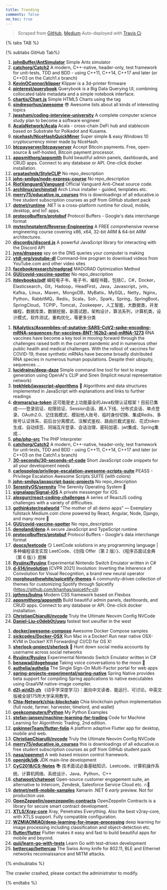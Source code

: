 ```yaml
---
title: Trending
comments: false
no_toc: true
---
```


> Scraped from [GitHub](https://github.com/trending), [Medium](https://medium.com/topic/popular)
Auto-deployed with [Travis Ci](https://travis-ci.org/)

{% tabs TAB %}
<!-- tab GitHub -->
{% subtabs GitHub Tab%}
<!-- tab Daily -->
1. [**johnBuffer/AntSimulator**](https://github.com/johnBuffer/AntSimulator)
Simple Ants simulator
2. [**catchorg/Catch2**](https://github.com/catchorg/Catch2)
A modern, C++-native, header-only, test framework for unit-tests, TDD and BDD - using C++11, C++14, C++17 and later (or C++03 on the Catch1.x branch)
3. [**KevinOConnor/klipper**](https://github.com/KevinOConnor/klipper)
Klipper is a 3d-printer firmware
4. [**pinterest/querybook**](https://github.com/pinterest/querybook)
Querybook is a Big Data Querying UI, combining collocated table metadata and a simple notebook interface.
5. [**chartjs/Chart.js**](https://github.com/chartjs/Chart.js)
Simple HTML5 Charts using the <canvas> tag
6. [**sindresorhus/awesome**](https://github.com/sindresorhus/awesome)
😎 Awesome lists about all kinds of interesting topics
7. [**jwasham/coding-interview-university**](https://github.com/jwasham/coding-interview-university)
A complete computer science study plan to become a software engineer.
8. [**AcalaNetwork/Acala**](https://github.com/AcalaNetwork/Acala)
Acala - cross-chain DeFi hub and stablecoin based on Substrate for Polkadot and Kusama.
9. [**nicehash/NiceHashQuickMiner**](https://github.com/nicehash/NiceHashQuickMiner)
Super simple & easy Windows 10 cryptocurrency miner made by NiceHash.
10. [**btcpayserver/btcpayserver**](https://github.com/btcpayserver/btcpayserver)
Accept Bitcoin payments. Free, open-source & self-hosted, Bitcoin payment processor.
11. [**appsmithorg/appsmith**](https://github.com/appsmithorg/appsmith)
Build beautiful admin panels, dashboards, and CRUD apps. Connect to any database or API. One-click docker installation.
12. [**orpatashnik/StyleCLIP**](https://github.com/orpatashnik/StyleCLIP)
No repo_description
13. [**john-smilga/node-express-course**](https://github.com/john-smilga/node-express-course)
No repo_description
14. [**RiotVanguard/Vanguard**](https://github.com/RiotVanguard/Vanguard)
Official Vanguard Anti-Cheat source code.
15. [**archlinux/archinstall**](https://github.com/archlinux/archinstall)
Arch Linux installer - guided, templates etc.
16. [**merry75/educative.io_courses**](https://github.com/merry75/educative.io_courses)
this is downloadings of all educative.io free student subscription courses as pdf from GitHub student pack
17. [**dotnet/runtime**](https://github.com/dotnet/runtime)
.NET is a cross-platform runtime for cloud, mobile, desktop, and IoT apps.
18. [**protocolbuffers/protobuf**](https://github.com/protocolbuffers/protobuf)
Protocol Buffers - Google's data interchange format
19. [**mytechnotalent/Reverse-Engineering**](https://github.com/mytechnotalent/Reverse-Engineering)
A FREE comprehensive reverse engineering course covering x86, x64, 32-bit ARM & 64-bit ARM architectures.
20. [**discordjs/discord.js**](https://github.com/discordjs/discord.js)
A powerful JavaScript library for interacting with the Discord API
21. [**jvns/dnspeep**](https://github.com/jvns/dnspeep)
spy on the DNS queries your computer is making
22. [**ytdl-org/youtube-dl**](https://github.com/ytdl-org/youtube-dl)
Command-line program to download videos from YouTube.com and other video sites
23. [**facebookresearch/madgrad**](https://github.com/facebookresearch/madgrad)
MADGRAD Optimization Method
24. [**GUI/covid-vaccine-spotter**](https://github.com/GUI/covid-vaccine-spotter)
No repo_description
25. [**itdevbooks/pdf**](https://github.com/itdevbooks/pdf)
编程电子书，电子书，编程书籍，包括C，C#，Docker，Elasticsearch，Git，Hadoop，HeadFirst，Java，Javascript，jvm，Kafka，Linux，Maven，MongoDB，MyBatis，MySQL，Netty，Nginx，Python，RabbitMQ，Redis，Scala，Solr，Spark，Spring，SpringBoot，SpringCloud，TCPIP，Tomcat，Zookeeper，人工智能，大数据类，并发编程，数据库类，数据挖掘，新面试题，架构设计，算法系列，计算机类，设计模式，软件测试，重构优化，等更多分类
<!-- endtab -->
<!-- tab Weekly -->
1. [**NAalytics/Assemblies-of-putative-SARS-CoV2-spike-encoding-mRNA-sequences-for-vaccines-BNT-162b2-and-mRNA-1273**](https://github.com/NAalytics/Assemblies-of-putative-SARS-CoV2-spike-encoding-mRNA-sequences-for-vaccines-BNT-162b2-and-mRNA-1273)
RNA vaccines have become a key tool in moving forward through the challenges raised both in the current pandemic and in numerous other public health and medical challenges. With the rollout of vaccines for COVID-19, these synthetic mRNAs have become broadly distributed RNA species in numerous human populations. Despite their ubiquity, sequences …
2. [**lucidrains/deep-daze**](https://github.com/lucidrains/deep-daze)
Simple command line tool for text to image generation using OpenAI's CLIP and Siren (Implicit neural representation network)
3. [**trekhleb/javascript-algorithms**](https://github.com/trekhleb/javascript-algorithms)
📝 Algorithms and data structures implemented in JavaScript with explanations and links to further readings
4. [**dromara/sa-token**](https://github.com/dromara/sa-token)
这可能是史上功能最全的Java权限认证框架！目前已集成——登录验证、权限验证、Session会话、踢人下线、分布式会话、单点登录、OAuth2.0、记住我模式、模拟他人账号、临时身份切换、集成Redis、多账号认证体系、前后台分离模式、注解式鉴权、路由拦截式鉴权、花式token生成、自动续签、同端互斥登录、会话治理、密码加密、jwt集成、Spring集成...
5. [**php/php-src**](https://github.com/php/php-src)
The PHP Interpreter
6. [**catchorg/Catch2**](https://github.com/catchorg/Catch2)
A modern, C++-native, header-only, test framework for unit-tests, TDD and BDD - using C++11, C++14, C++17 and later (or C++03 on the Catch1.x branch)
7. [**30-seconds/30-seconds-of-code**](https://github.com/30-seconds/30-seconds-of-code)
Short JavaScript code snippets for all your development needs
8. [**carlospolop/privilege-escalation-awesome-scripts-suite**](https://github.com/carlospolop/privilege-escalation-awesome-scripts-suite)
PEASS - Privilege Escalation Awesome Scripts SUITE (with colors)
9. [**john-smilga/javascript-basic-projects**](https://github.com/john-smilga/javascript-basic-projects)
No repo_description
10. [**SerenityOS/serenity**](https://github.com/SerenityOS/serenity)
The Serenity Operating System 🐞
11. [**signalapp/Signal-iOS**](https://github.com/signalapp/Signal-iOS)
A private messenger for iOS.
12. [**alexgurr/react-coding-challenges**](https://github.com/alexgurr/react-coding-challenges)
A series of ReactJS coding challenges with a variety of difficulties.
13. [**gothinkster/realworld**](https://github.com/gothinkster/realworld)
"The mother of all demo apps" — Exemplary fullstack Medium.com clone powered by React, Angular, Node, Django, and many more 🏅
14. [**GUI/covid-vaccine-spotter**](https://github.com/GUI/covid-vaccine-spotter)
No repo_description
15. [**denoland/deno**](https://github.com/denoland/deno)
A secure JavaScript and TypeScript runtime
16. [**protocolbuffers/protobuf**](https://github.com/protocolbuffers/protobuf)
Protocol Buffers - Google's data interchange format
17. [**doocs/leetcode**](https://github.com/doocs/leetcode)
😏 LeetCode solutions in any programming language | 多种编程语言实现 LeetCode、《剑指 Offer（第 2 版）》、《程序员面试金典（第 6 版）》题解
18. [**Ryujinx/Ryujinx**](https://github.com/Ryujinx/Ryujinx)
Experimental Nintendo Switch Emulator written in C#
19. [**d-li14/involution**](https://github.com/d-li14/involution)
[CVPR 2021] Involution: Inverting the Inherence of Convolution for Visual Recognition, a brand new neural operator
20. [**morpheusthewhite/spicetify-themes**](https://github.com/morpheusthewhite/spicetify-themes)
A community-driven collection of themes for customizing Spotify through Spicetify (https://github.com/khanhas/spicetify-cli)
21. [**jgthms/bulma**](https://github.com/jgthms/bulma)
Modern CSS framework based on Flexbox
22. [**appsmithorg/appsmith**](https://github.com/appsmithorg/appsmith)
Build beautiful admin panels, dashboards, and CRUD apps. Connect to any database or API. One-click docker installation.
23. [**ChristianChiarulli/nvcode**](https://github.com/ChristianChiarulli/nvcode)
Truly the Ultimate Neovim Config NVCode
24. [**Daniel-Liu-c0deb0t/uwu**](https://github.com/Daniel-Liu-c0deb0t/uwu)
fastest text uwuifier in the west
<!-- endtab -->
<!-- tab Monthly -->
1. [**docker/awesome-compose**](https://github.com/docker/awesome-compose)
Awesome Docker Compose samples
2. [**sickcodes/Docker-OSX**](https://github.com/sickcodes/Docker-OSX)
Run Mac in a Docker! Run near native OSX-KVM in Docker! X11 Forwarding! CI/CD for OS X!
3. [**sherlock-project/sherlock**](https://github.com/sherlock-project/sherlock)
🔎 Hunt down social media accounts by username across social networks
4. [**Ryujinx/Ryujinx**](https://github.com/Ryujinx/Ryujinx)
Experimental Nintendo Switch Emulator written in C#
5. [**benawad/dogehouse**](https://github.com/benawad/dogehouse)
Taking voice conversations to the moon 🚀
6. [**authelia/authelia**](https://github.com/authelia/authelia)
The Single Sign-On Multi-Factor portal for web apps
7. [**spring-projects-experimental/spring-native**](https://github.com/spring-projects-experimental/spring-native)
Spring Native provides beta support for compiling Spring applications to native executables using GraalVM native-image compiler.
8. [**d2l-ai/d2l-zh**](https://github.com/d2l-ai/d2l-zh)
《动手学深度学习》：面向中文读者、能运行、可讨论。中英文版被全球175所大学采用教学。
9. [**Chia-Network/chia-blockchain**](https://github.com/Chia-Network/chia-blockchain)
Chia blockchain python implementation (full node, farmer, harvester, timelord, and wallet)
10. [**geekcomputers/Python**](https://github.com/geekcomputers/Python)
My Python Examples
11. [**stefan-jansen/machine-learning-for-trading**](https://github.com/stefan-jansen/machine-learning-for-trading)
Code for Machine Learning for Algorithmic Trading, 2nd edition.
12. [**gskinnerTeam/flutter-folio**](https://github.com/gskinnerTeam/flutter-folio)
A platform adaptive Flutter app for desktop, mobile and web.
13. [**ChristianChiarulli/nvcode**](https://github.com/ChristianChiarulli/nvcode)
Truly the Ultimate Neovim Config NVCode
14. [**merry75/educative.io_courses**](https://github.com/merry75/educative.io_courses)
this is downloadings of all educative.io free student subscription courses as pdf from GitHub student pack
15. [**nasa/openmct**](https://github.com/nasa/openmct)
A web based mission control framework.
16. [**openjdk/jdk**](https://github.com/openjdk/jdk)
JDK main-line development
17. [**CyC2018/CS-Notes**](https://github.com/CyC2018/CS-Notes)
📚 技术面试必备基础知识、Leetcode、计算机操作系统、计算机网络、系统设计、Java、Python、C++
18. [**chatwoot/chatwoot**](https://github.com/chatwoot/chatwoot)
Open-source customer engagement suite, an alternative to Intercom, Zendesk, Salesforce Service Cloud etc. 🔥💬
19. [**dotnet/net6-mobile-samples**](https://github.com/dotnet/net6-mobile-samples)
Xamarin .NET 6 *early* preview. Not for production use.
20. [**OpenZeppelin/openzeppelin-contracts**](https://github.com/OpenZeppelin/openzeppelin-contracts)
OpenZeppelin Contracts is a library for secure smart contract development.
21. [**XTLS/Xray-core**](https://github.com/XTLS/Xray-core)
Xray, Penetrates Everything. Also the best v2ray-core, with XTLS support. Fully compatible configuration.
22. [**WZMIAOMIAO/deep-learning-for-image-processing**](https://github.com/WZMIAOMIAO/deep-learning-for-image-processing)
deep learning for image processing including classification and object-detection etc.
23. [**flutter/flutter**](https://github.com/flutter/flutter)
Flutter makes it easy and fast to build beautiful apps for mobile and beyond.
24. [**quii/learn-go-with-tests**](https://github.com/quii/learn-go-with-tests)
Learn Go with test-driven development
25. [**bettercap/bettercap**](https://github.com/bettercap/bettercap)
The Swiss Army knife for 802.11, BLE and Ethernet networks reconnaissance and MITM attacks.
<!-- endtab -->
{% endsubtabs %}
<!-- endtab -->
<!-- tab Medium -->
The crawler crashed, please contact the administrator to modify.
<!-- endtab -->
{% endtabs %}
